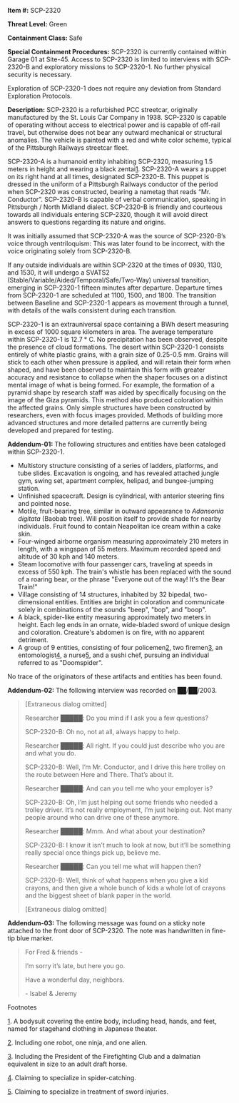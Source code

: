 **Item #:** SCP-2320

**Threat Level:** Green

**Containment Class:** Safe

**Special Containment Procedures:** SCP-2320 is currently contained within Garage 01 at Site-45. Access to SCP-2320 is limited to interviews with SCP-2320-B and exploratory missions to SCP-2320-1. No further physical security is necessary.

Exploration of SCP-2320-1 does not require any deviation from Standard Exploration Protocols.

**Description:** SCP-2320 is a refurbished PCC streetcar, originally manufactured by the St. Louis Car Company in 1938. SCP-2320 is capable of operating without access to electrical power and is capable of off-rail travel, but otherwise does not bear any outward mechanical or structural anomalies. The vehicle is painted with a red and white color scheme, typical of the Pittsburgh Railways streetcar fleet.

SCP-2320-A is a humanoid entity inhabiting SCP-2320, measuring 1.5 meters in height and wearing a black zentai[1](javascript:;). SCP-2320-A wears a puppet on its right hand at all times, designated SCP-2320-B. This puppet is dressed in the uniform of a Pittsburgh Railways conductor of the period when SCP-2320 was constructed, bearing a nametag that reads “Mr. Conductor”. SCP-2320-B is capable of verbal communication, speaking in Pittsburgh / North Midland dialect. SCP-2320-B is friendly and courteous towards all individuals entering SCP-2320, though it will avoid direct answers to questions regarding its nature and origins.

It was initially assumed that SCP-2320-A was the source of SCP-2320-B’s voice through ventriloquism: This was later found to be incorrect, with the voice originating solely from SCP-2320-B.

If any outside individuals are within SCP-2320 at the times of 0930, 1130, and 1530, it will undergo a SVATS2 (Stable/Variable/Aided/Temporal/Safe/Two-Way) universal transition, emerging in SCP-2320-1 fifteen minutes after departure. Departure times from SCP-2320-1 are scheduled at 1100, 1500, and 1800. The transition between Baseline and SCP-2320-1 appears as movement through a tunnel, with details of the walls consistent during each transition.

SCP-2320-1 is an extrauniversal space containing a BWh desert measuring in excess of 1000 square kilometers in area. The average temperature within SCP-2320-1 is 12.7 ° C. No precipitation has been observed, despite the presence of cloud formations. The desert within SCP-2320-1 consists entirely of white plastic grains, with a grain size of 0.25-0.5 mm. Grains will stick to each other when pressure is applied, and will retain their form when shaped, and have been observed to maintain this form with greater accuracy and resistance to collapse when the shaper focuses on a distinct mental image of what is being formed. For example, the formation of a pyramid shape by research staff was aided by specifically focusing on the image of the Giza pyramids. This method also produced coloration within the affected grains. Only simple structures have been constructed by researchers, even with focus images provided. Methods of building more advanced structures and more detailed patterns are currently being developed and prepared for testing.

**Addendum-01:** The following structures and entities have been cataloged within SCP-2320-1.

*   Multistory structure consisting of a series of ladders, platforms, and tube slides. Excavation is ongoing, and has revealed attached jungle gym, swing set, apartment complex, helipad, and bungee-jumping station.
*   Unfinished spacecraft. Design is cylindrical, with anterior steering fins and pointed nose.
*   Motile, fruit-bearing tree, similar in outward appearance to _Adansonia digitata_ (Baobab tree). Will position itself to provide shade for nearby individuals. Fruit found to contain Neapolitan ice cream within a cake skin.
*   Four-winged airborne organism measuring approximately 210 meters in length, with a wingspan of 55 meters. Maximum recorded speed and altitude of 30 kph and 140 meters.
*   Steam locomotive with four passenger cars, traveling at speeds in excess of 550 kph. The train's whistle has been replaced with the sound of a roaring bear, or the phrase "Everyone out of the way! It's the Bear Train!"
*   Village consisting of 14 structures, inhabited by 32 bipedal, two-dimensional entities. Entities are bright in coloration and communicate solely in combinations of the sounds "beep", "bop", and "boop".
*   A black, spider-like entity measuring approximately two meters in height. Each leg ends in an ornate, wide-bladed sword of unique design and coloration. Creature's abdomen is on fire, with no apparent detriment.
*   A group of 9 entities, consisting of four policemen[2](javascript:;), two firemen[3](javascript:;), an entomologist[4](javascript:;), a nurse[5](javascript:;), and a sushi chef, pursuing an individual referred to as "Doomspider".

No trace of the originators of these artifacts and entities has been found.

**Addendum-02:** The following interview was recorded on ██/██/2003.

> \[Extraneous dialog omitted\]
> 
> Researcher █████: Do you mind if I ask you a few questions?
> 
> SCP-2320-B: Oh no, not at all, always happy to help.
> 
> Researcher █████: All right. If you could just describe who you are and what you do.
> 
> SCP-2320-B: Well, I’m Mr. Conductor, and I drive this here trolley on the route between Here and There. That’s about it.
> 
> Researcher █████: And can you tell me who your employer is?
> 
> SCP-2320-B: Oh, I’m just helping out some friends who needed a trolley driver. It’s not really employment, I’m just helping out. Not many people around who can drive one of these anymore.
> 
> Researcher █████: Mmm. And what about your destination?
> 
> SCP-2320-B: I know it isn’t much to look at now, but it’ll be something really special once things pick up, believe me.
> 
> Researcher █████: Can you tell me what will happen then?
> 
> SCP-2320-B: Well, think of what happens when you give a kid crayons, and then give a whole bunch of kids a whole lot of crayons and the biggest sheet of blank paper in the world.
> 
> \[Extraneous dialog omitted\]

**Addendum-03:** The following message was found on a sticky note attached to the front door of SCP-2320. The note was handwritten in fine-tip blue marker.

> For Fred & friends -
> 
> I’m sorry it’s late, but here you go.
> 
> Have a wonderful day, neighbors.
> 
> \- Isabel & Jeremy

Footnotes

[1](javascript:;). A bodysuit covering the entire body, including head, hands, and feet, named for stagehand clothing in Japanese theater.

[2](javascript:;). Including one robot, one ninja, and one alien.

[3](javascript:;). Including the President of the Firefighting Club and a dalmatian equivalent in size to an adult draft horse.

[4](javascript:;). Claiming to specialize in spider-catching.

[5](javascript:;). Claiming to specialize in treatment of sword injuries.